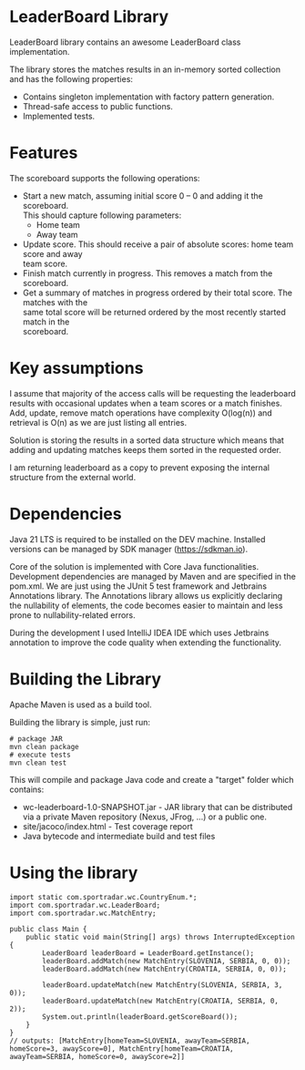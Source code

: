 
# LeaderBoard Library

LeaderBoard library contains an awesome LeaderBoard class implementation.

The library stores the matches results in an in-memory sorted collection and has the following properties:
* Contains singleton implementation with factory pattern generation.
* Thread-safe access to public functions.
* Implemented tests.

# Features

The scoreboard supports the following operations:
* Start a new match, assuming initial score 0 – 0 and adding it the scoreboard.  
  This should capture following parameters:
    * Home team
    * Away team
* Update score. This should receive a pair of absolute scores: home team score and away  
  team score.
* Finish match currently in progress. This removes a match from the scoreboard.
* Get a summary of matches in progress ordered by their total score. The matches with the  
  same total score will be returned ordered by the most recently started match in the  
  scoreboard.

# Key assumptions

I assume that majority of the access calls will be requesting the leaderboard results with occasional updates 
when a team scores or a match finishes. Add, update, remove match operations have complexity O(log(n)) and 
retrieval is O(n) as we are just listing all entries. 

Solution is storing the results in a sorted data structure which means that 
adding and updating matches keeps them sorted in the requested order.

I am returning leaderboard as a copy to prevent exposing the internal structure from the external world.

# Dependencies

Java 21 LTS is required to be installed on the DEV machine. Installed versions can be managed by SDK manager (https://sdkman.io).

Core of the solution is implemented with Core Java functionalities. Development dependencies are managed by Maven and are specified in the pom.xml. We are just using the JUnit 5 test framework and Jetbrains Annotations library. The Annotations library allows us explicitly declaring the nullability of elements, the code becomes easier to maintain and less prone to nullability-related errors.

During the development I used IntelliJ IDEA IDE which uses Jetbrains annotation to improve the code quality when extending the functionality.

# Building the Library

Apache Maven is used as a build tool.

Building the library is simple, just run:
```
# package JAR
mvn clean package
# execute tests
mvn clean test
```
This will compile and package Java code and create a "target" folder which contains:

* wc-leaderboard-1.0-SNAPSHOT.jar - JAR library that can be distributed via a private Maven repository (Nexus, JFrog, ...) or a public one.
* site/jacoco/index.html - Test coverage report
* Java bytecode and intermediate build and test files

# Using the library

```
import static com.sportradar.wc.CountryEnum.*;
import com.sportradar.wc.LeaderBoard;
import com.sportradar.wc.MatchEntry;

public class Main {
    public static void main(String[] args) throws InterruptedException {
        LeaderBoard leaderBoard = LeaderBoard.getInstance();
        leaderBoard.addMatch(new MatchEntry(SLOVENIA, SERBIA, 0, 0));
        leaderBoard.addMatch(new MatchEntry(CROATIA, SERBIA, 0, 0));

        leaderBoard.updateMatch(new MatchEntry(SLOVENIA, SERBIA, 3, 0));
        leaderBoard.updateMatch(new MatchEntry(CROATIA, SERBIA, 0, 2));
        System.out.println(leaderBoard.getScoreBoard());
    }
}
// outputs: [MatchEntry[homeTeam=SLOVENIA, awayTeam=SERBIA, homeScore=3, awayScore=0], MatchEntry[homeTeam=CROATIA, awayTeam=SERBIA, homeScore=0, awayScore=2]]
```